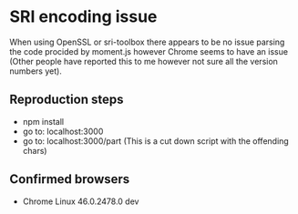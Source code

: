 # SRI encoding issue

When using OpenSSL or sri-toolbox there appears to be no issue parsing the code procided by moment.js however Chrome seems to have an issue (Other people have reported this to me however not sure all the version numbers yet).


## Reproduction steps

- npm install
- go to: localhost:3000
- go to: localhost:3000/part (This is a cut down script with the offending chars)


## Confirmed browsers

- Chrome Linux 46.0.2478.0 dev 
